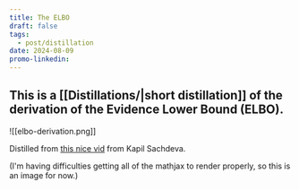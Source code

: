 ```yaml
---
title: The ELBO
draft: false
tags:
  - post/distillation
date: 2024-08-09
promo-linkedin:
---
```

## This is a [[Distillations/|short distillation]] of the derivation of the Evidence Lower Bound (ELBO).

![[elbo-derivation.png]] 

Distilled from [this nice vid](https://www.youtube.com/watch?v=IXsA5Rpp25w) from Kapil Sachdeva.

(I'm having difficulties getting all of the mathjax to render properly, so this is an image for now.)
